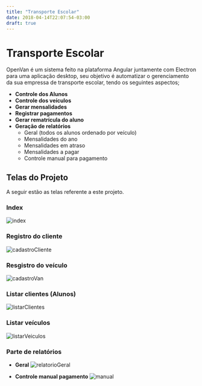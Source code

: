 ```yaml
---
title: "Transporte Escolar"
date: 2018-04-14T22:07:54-03:00
draft: true
---
```


# Transporte Escolar

OpenVan é um sistema feito na plataforma Angular juntamente com Electron para uma aplicação desktop, seu objetivo é automatizar o gerenciamento da sua empressa de transporte escolar, tendo os seguintes aspectos;

* **Controle dos Alunos**
* **Controle dos veículos**
* **Gerar mensalidades**
* **Registrar pagamentos**
* **Gerar rematrícula do aluno**
* **Geração de relatórios**
    * Geral (todos os alunos ordenado por veículo)
    * Mensalidades do ano
    * Mensalidades em atraso
    * Mensalidades a pagar
    * Controle manual para pagamento
    

## Telas do Projeto

A seguir estão as telas referente a este projeto.

### Index
![index](/img/index.png)

### Registro do cliente 
![cadastroCliente](/img/cadastroCliente.png)

### Resgistro do veículo
![cadastroVan](/img/cadastroVan.png)

### Listar clientes (Alunos)
![listarClientes](/img/listaCliente.png)

### Listar veículos
![listarVeiculos](/img/listaVan.png)

### Parte de relatórios

* **Geral**
![relatorioGeral](/img/relatorioGeral.png)

* **Controle manual pagamento**
![manual](/img/controleManualPagamentos.png)